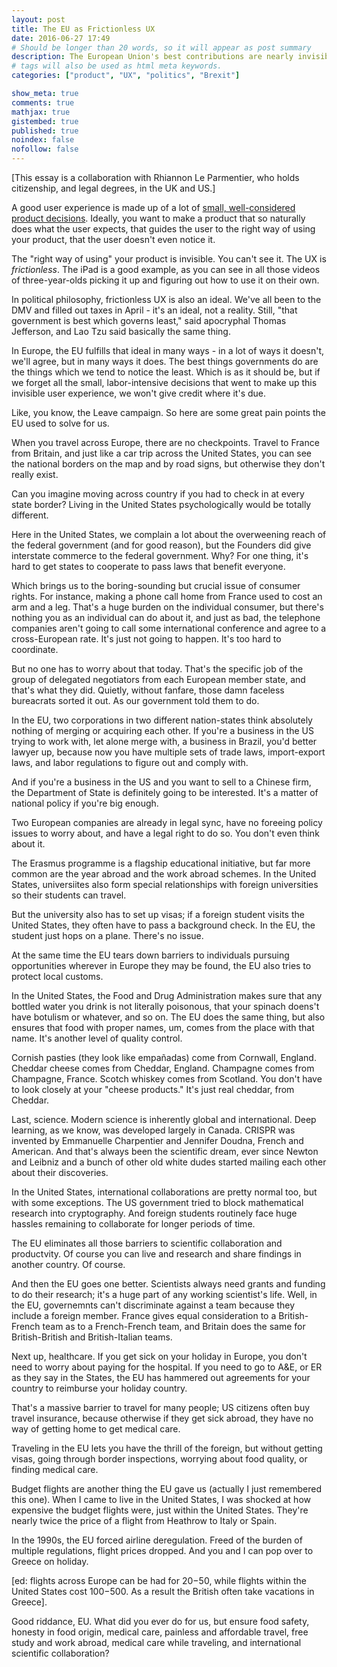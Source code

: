 ```yaml
---
layout: post
title: The EU as Frictionless UX
date: 2016-06-27 17:49
# Should be longer than 20 words, so it will appear as post summary
description: The European Union's best contributions are nearly invisible - and the Leave campaign took advantage of that fact.
# tags will also be used as html meta keywords.
categories: ["product", "UX", "politics", "Brexit"]

show_meta: true
comments: true
mathjax: true
gistembed: true
published: true
noindex: false
nofollow: false
---
```


[This essay is a collaboration with Rhiannon Le Parmentier, who holds citizenship, and legal degrees, in the UK and US.]

A good user experience is made up of a lot of [small, well-considered product decisions](http://www.littlebigdetails.com/).
Ideally, you want to make a product that so naturally does what the user expects,
that guides the user to the right way of using your product, that the user doesn't
even notice it. 

The "right way of using" your product is invisible. You can't see it. The UX is
*frictionless*. The iPad is a good example, as you can see in all those videos
of three-year-olds picking it up and figuring out how to use it on their own.

In political philosophy, frictionless UX is also an ideal. We've all been to the
DMV and filled out taxes in April - it's an ideal, not a reality. Still, "that
government is best which governs least," said apocryphal Thomas Jefferson, and
Lao Tzu said basically the same thing.

In Europe, the EU fulfills that ideal in many ways - in a lot of ways it
doesn't, we'll agree, but in many ways it does. The best things governments do
are the things which we tend to notice the least. Which is as it should be, but
if we forget all the small, labor-intensive decisions that went to make up this
invisible user experience, we won't give credit where it's due.

Like, you know, the Leave campaign. So here are some great pain points the EU used
to solve for us.

When you travel across Europe, there are no checkpoints. Travel to France from Britain,
and just like a car trip across the United States, you can see the national borders
on the map and by road signs, but otherwise they don't really exist. 

Can you imagine moving across country if you had to check in at every state
border? Living in the United States psychologically would be totally different.

Here in the United States, we complain a lot about the overweening reach of the
federal government (and for good reason), but the Founders did give interstate commerce
to the federal government. Why? For one thing, it's hard to get states to cooperate
to pass laws that benefit everyone. 

Which brings us to the boring-sounding but crucial issue of consumer rights.
For instance, making a phone call home from France used to cost an arm and a leg.
That's a huge burden on the individual consumer, but there's nothing you as an individual
can do about it, and just as bad, the telephone companies aren't going to call some
international conference and agree to a cross-European rate. It's just not going to
happen. It's too hard to coordinate.

But no one has to worry about that today. That's the specific job of the group
of delegated negotiators from each European member state, and that's what they did.
Quietly, without fanfare, those damn faceless bureacrats sorted it out. As our government
told them to do.

In the EU, two corporations in two different nation-states think absolutely nothing of merging
or acquiring each other. If you're a business in the US trying to work with, let
alone merge with, a business in Brazil, you'd better lawyer up, because now you have
multiple sets of trade laws, import-export laws, and labor regulations to figure
out and comply with. 

And if you're a business in the US and you want to sell to a Chinese firm, the
Department of State is definitely going to be interested. It's a matter of
national policy if you're big enough.

Two European companies are already in legal sync, have no foreeing policy issues
to worry about, and have a legal right to do so. You don't even think about it.

The Erasmus programme is a flagship educational initiative, but far more common
are the year abroad and the work abroad schemes. In the United States, universiites
also form special relationships with foreign universities so their students can
travel. 

But the university also has to set up visas; if a foreign student visits the
United States, they often have to pass a background check. In the EU, the
student just hops on a plane. There's no issue.

At the same time the EU tears down barriers to individuals pursuing opportunities
wherever in Europe they may be found, the EU also tries to protect local customs.

In the United States, the Food and Drug Administration makes sure that any bottled
water you drink is not literally poisonous, that your spinach doens't have botulism
or whatever, and so on. The EU does the same thing, but also ensures that food
with proper names, um, comes from the place with that name. It's another level
of quality control.

Cornish pasties (they look like empañadas) come from Cornwall, England. Cheddar cheese 
comes from Cheddar, England. Champagne comes from Champagne, France. Scotch whiskey
comes from Scotland. You don't have to look closely at your "cheese products." 
It's just real cheddar, from Cheddar.

Last, science. Modern science is inherently global and international. Deep learning,
as we know, was developed largely in Canada. CRISPR was invented by Emmanuelle
Charpentier and Jennifer Doudna, French and American. And that's always been the
scientific dream, ever since Newton and Leibniz and a bunch of other old white dudes
started mailing each other about their discoveries.

In the United States, international collaborations are pretty normal too, but with
some exceptions. The US government tried to block mathematical research into cryptography.
And foreign students routinely face huge hassles remaining to collaborate for longer
periods of time.

The EU eliminates all those barriers to scientific collaboration and productvity.
Of course you can live and research and share findings in another country. Of course.

And then the EU goes one better. Scientists always need grants and funding to do their
research; it's a huge part of any working scientist's life. Well, in the EU, governemnts
can't discriminate against a team because they include a foreign member. France gives
equal consideration to a British-French team as to a French-French team, and Britain
does the same for British-British and British-Italian teams.

Next up, healthcare. If you get sick on your holiday in Europe, you don't need
to worry about paying for the hospital. If you need to go to A&E, or ER as they
say in the States, the EU has hammered out agreements for your country to
reimburse your holiday country. 

That's a massive barrier to travel for many people; US citizens often buy travel
insurance, because otherwise if they get sick abroad, they have no way of
getting home to get medical care.

Traveling in the EU lets you have the thrill of the foreign, but without getting
visas, going through border inspections, worrying about food quality, or finding medical
care.

Budget flights are another thing the EU gave us (actually I just remembered this one).
When I came to live in the United States, I was shocked at how expensive the budget
flights were, just within the United States. They're nearly twice the price of a
flight from Heathrow to Italy or Spain. 

In the 1990s, the EU forced airline deregulation. Freed of the burden of
multiple regulations, flight prices dropped. And you and I can pop over to
Greece on holiday. 

[ed: flights across Europe can be had for $20-$50, while flights within the
United States cost $100-$500. As a result the British often take vacations in
Greece].

Good riddance, EU. What did you ever do for us, but ensure food safety, honesty
in food origin, medical care, painless and affordable travel, free study and work abroad, medical care
while traveling, and international scientific collaboration?
